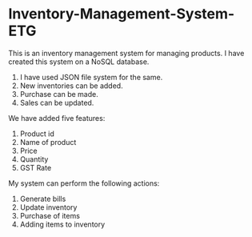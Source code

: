 # Inventory-Management-System-ETG
This is an inventory management system for managing products. I have created this system on a NoSQL database.

1. I have used JSON file system for the same.
2. New inventories can be added.
3. Purchase can be made.
4. Sales can be updated.

We have added five features:
1. Product id
2. Name of product
3. Price
4. Quantity
5. GST Rate

My system can perform the following actions:
1. Generate bills
2. Update inventory 
3. Purchase of items
4. Adding items to inventory
